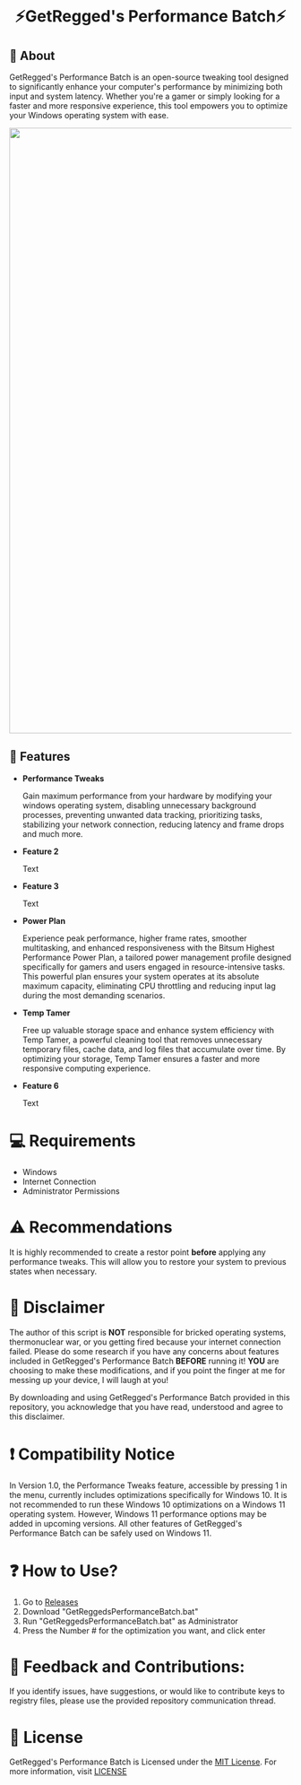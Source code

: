 <div align="center">

# **⚡GetRegged's Performance Batch⚡**

</div>

## 👏 About
GetRegged's Performance Batch is an open-source tweaking tool designed to significantly enhance your computer's performance by minimizing both input and system latency. Whether you're a gamer or simply looking for a faster and more responsive experience, this tool empowers you to optimize your Windows operating system with ease.

<p align="center">
<img src="https://github.com/GetRegged/GetRegged-Performance-Batch/blob/main/image/preview_v.1.0.png" width="1080">
</p>

## 🔑 Features
- **Performance Tweaks**
  
  Gain maximum performance from your hardware by modifying your windows operating system, disabling unnecessary background processes, preventing unwanted data tracking, prioritizing tasks, stabilizing your network connection, reducing latency and frame drops and much more.

- **Feature 2**

  Text
  
- **Feature 3**

  Text

- **Power Plan**
  
  Experience peak performance, higher frame rates, smoother multitasking, and enhanced responsiveness with the Bitsum Highest Performance Power Plan, a tailored power management profile designed specifically for gamers and users engaged in resource-intensive tasks. This powerful plan ensures your system operates at its absolute maximum capacity, eliminating CPU throttling and reducing input lag during the most demanding scenarios.

- **Temp Tamer**
  
  Free up valuable storage space and enhance system efficiency with Temp Tamer, a powerful cleaning tool that removes unnecessary temporary files, cache data, and log files that accumulate over time. By optimizing your storage, Temp Tamer ensures a faster and more responsive computing experience.

- **Feature 6**

  Text

# 💻 Requirements
- Windows
- Internet Connection
- Administrator Permissions

# ⚠️ Recommendations
It is highly recommended to create a restor point **before** applying any performance tweaks. This will allow you to restore your system to previous states when necessary.

# 🚨 Disclaimer
The author of this script is **NOT** responsible for bricked operating systems, thermonuclear war, or you getting fired because your internet connection failed. Please do some research if you have any concerns about features included in GetRegged's Performance Batch **BEFORE** running it!
**YOU** are choosing to make these modifications, and if you point the finger at me for messing up your device, I will laugh at you!

By downloading and using GetRegged's Performance Batch provided in this repository, you acknowledge that you have read, understood and agree to this disclaimer.

#  ❗ Compatibility Notice 
In Version 1.0, the Performance Tweaks feature, accessible by pressing 1 in the menu, currently includes optimizations specifically for Windows 10. It is not recommended to run these Windows 10 optimizations on a Windows 11 operating system. However, Windows 11 performance options may be added in upcoming versions. All other features of GetRegged's Performance Batch can be safely used on Windows 11.

# ❓ How to Use?
1. Go to [Releases](https://github.com/GetRegged/GetRegged-Performance-Batch/releases/latest)
2. Download "GetReggedsPerformanceBatch.bat"
3. Run "GetReggedsPerformanceBatch.bat" as Administrator
4. Press the Number # for the optimization you want, and click enter

# 🤝 Feedback and Contributions:
If you identify issues, have suggestions, or would like to contribute keys to registry files, please use the provided repository communication thread.

# 📜 License
GetRegged's Performance Batch is Licensed under the [MIT License](https://opensource.org/licenses/MIT). For more information, visit [LICENSE](https://github.com/GetRegged/GetRegged-Performance-Batch/blob/main/LICENSE)

